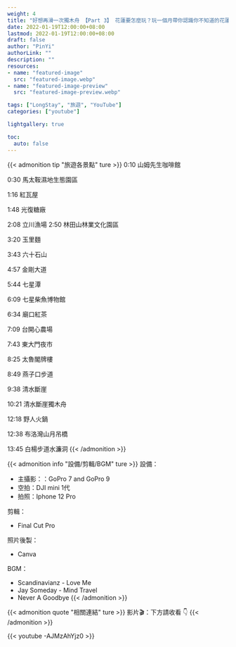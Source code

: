 ```yaml
---
weight: 4
title: "好想再滑一次獨木舟 【Part 3】 花蓮要怎麼玩？玩一個月帶你認識你不知道的花蓮"
date: 2022-01-19T12:00:00+08:00
lastmod: 2022-01-19T12:00:00+08:00
draft: false
author: "PinYi"
authorLink: ""
description: ""
resources:
- name: "featured-image"
  src: "featured-image.webp"
- name: "featured-image-preview"
  src: "featured-image-preview.webp"

tags: ["LongStay", "旅遊", "YouTube"]
categories: ["youtube"]

lightgallery: true

toc:
  auto: false
---
```



<!--more-->


{{< admonition tip "旅遊各景點" ture >}}
0:10 山姆先生咖啡館

0:30 馬太鞍濕地生態園區

1:16 紅瓦屋

1:48 光復糖廠

2:08 立川漁場
2:50 林田山林業文化園區

3:20 玉里麵

3:43 六十石山

4:57 金剛大道

5:44 七星潭

6:09 七星柴魚博物館

6:34 廟口紅茶

7:09 台開心農場

7:43 東大門夜市

8:25 太魯閣牌樓

8:49 燕子口步道

9:38 清水斷崖

10:21 清水斷崖獨木舟

12:18 野人火鍋

12:38 布洛灣山月吊橋

13:45 白楊步道水濂洞
{{< /admonition >}}

{{< admonition info "設備/剪輯/BGM" ture >}}
設備：
* 主攝影：：GoPro 7 and GoPro 9
* 空拍：DJI mini 1代
* 拍照：Iphone 12 Pro

剪輯：
* Final Cut Pro

照片後製：
* Canva

BGM：
* Scandinavianz - Love Me 
* Jay Someday - Mind Travel
* Never A Goodbye
{{< /admonition >}}

{{< admonition quote "相關連結" ture >}}
影片🎬：下方請收看 👇
{{< /admonition >}}



{{< youtube -AJMzAhYjz0 >}}